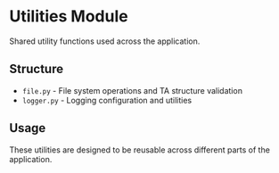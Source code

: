 # Utilities Module

Shared utility functions used across the application.

## Structure

- `file.py` - File system operations and TA structure validation
- `logger.py` - Logging configuration and utilities

## Usage

These utilities are designed to be reusable across different parts of the application.
